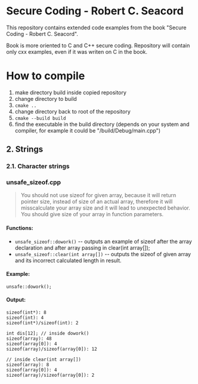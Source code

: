 # Secure Coding - Robert C. Seacord
This repository contains extended code examples from the book "Secure Coding - Robert C. Seacord".

Book is more oriented to C and C++ secure coding. Repository will contain only cxx examples, even if it was writen on C in the book.

# How to compile
1. make directory build inside copied repository
2. change directory to build
3. ```cmake ..```
4. change directory back to root of the repository
5. ```cmake --build build```
6. find the executable in the build directory (depends on your system and compiler, for example it could be "/build/Debug/main.cpp")

## 2. Strings
### 2.1. Character strings
### unsafe_sizeof.cpp
> You should not use sizeof for given array, because it will return pointer size, instead of size of an actual array, therefore it will misscalculate your array size and it will lead to unexpected behavior. You should give size of your array in function parameters.
#### Functions:
- ```unsafe_sizeof::dowork()``` -- outputs an example of sizeof after the array declaration and after array passing in clear(int array[]);
- ```unsafe_sizeof::clear(int array[])``` -- outputs the sizeof of given array and its incorrect calculated length in result. 
#### Example:
```unsafe::dowork();```
#### Output:
```
sizeof(int*): 8
sizeof(int): 4
sizeof(int*)/sizeof(int): 2

int dis[12]; // inside dowork()
sizeof(array): 48
sizeof(array[0]): 4
sizeof(array)/sizeof(array[0]): 12

// inside clear(int array[])
sizeof(array): 8
sizeof(array[0]): 4
sizeof(array)/sizeof(array[0]): 2
```
